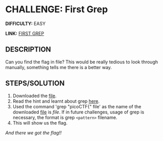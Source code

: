 # CHALLENGE: First Grep

**DIFFICULTY:** EASY  

**LINK:** [FIRST GREP](https://play.picoctf.org/practice/challenge/85?category=5&difficulty=1&originalEvent=1&page=1)

## DESCRIPTION
Can you find the flag in file? This would be really tedious to look through manually, something tells me there is a better way.

## STEPS/SOLUTION
1. Downloaded the [file](https://jupiter.challenges.picoctf.org/static/315d3325dc668ab7f1af9194f2de7e7a/file).
2. Read the hint and learnt about grep [here](https://ryanstutorials.net/linuxtutorial/grep.php).
3. Used the command 'grep "picoCTF{" file' as the name of the downloaded [file](https://jupiter.challenges.picoctf.org/static/315d3325dc668ab7f1af9194f2de7e7a/file) is *file*. If in future challenges, usage of grep is necessary, the format is grep `<pattern>` filename.
4. This will show us the flag.

*And there we got the flag!!*
